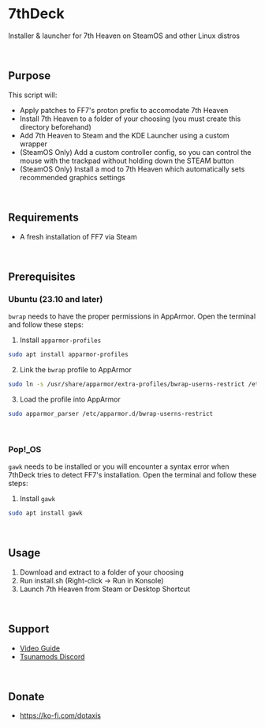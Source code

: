 # 7thDeck
Installer &amp; launcher for 7th Heaven on SteamOS and other Linux distros

<br>

## Purpose
This script will:
* Apply patches to FF7's proton prefix to accomodate 7th Heaven
* Install 7th Heaven to a folder of your choosing (you must create this directory beforehand)
* Add 7th Heaven to Steam and the KDE Launcher using a custom wrapper
* (SteamOS Only) Add a custom controller config, so you can control the mouse with the trackpad without holding down the STEAM button
* (SteamOS Only) Install a mod to 7th Heaven which automatically sets recommended graphics settings

<br>

## Requirements
* A fresh installation of FF7 via Steam

<br>

## Prerequisites

### Ubuntu (23.10 and later)
`bwrap` needs to have the proper permissions in AppArmor. Open the terminal and follow these steps:
1. Install `apparmor-profiles`
```bash
sudo apt install apparmor-profiles
```
2. Link the `bwrap` profile to AppArmor
```bash
sudo ln -s /usr/share/apparmor/extra-profiles/bwrap-userns-restrict /etc/apparmor.d/
```
3. Load the profile into AppArmor
```bash
sudo apparmor_parser /etc/apparmor.d/bwrap-userns-restrict
```

<br>

### Pop!_OS
`gawk` needs to be installed or you will encounter a syntax error when 7thDeck tries to detect FF7's installation. Open the terminal and follow these steps:
1. Install `gawk`
```bash
sudo apt install gawk
```

<br>

## Usage
1. Download and extract to a folder of your choosing
2. Run install.sh (Right-click -> Run in Konsole)
3. Launch 7th Heaven from Steam or Desktop Shortcut

<br>

## Support
* [Video Guide](https://www.youtube.com/watch?v=wNguRldtIqk)
* [Tsunamods Discord](https://discord.gg/tsunamods-community-277610501721030656)

<br>

## Donate
* https://ko-fi.com/dotaxis
